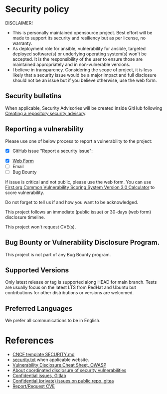 # Security policy

DISCLAIMER!
* This is personally maintained opensource project. Best effort will be made to support its security and resiliency but as per license, no warranty.
* As deployment role for ansible, vulnerability for ansible, targeted deployed software(s) or underlying operating system(s) won't be accepted. It is the responsibility of the user to ensure those are maintained appropriately and in non-vulnerable versions.
* I believe in transparency. Considering the scope of project, it is less likely that a security issue would be a major impact and full disclosure should not be an issue but if you believe otherwise, use the web form.

## Security bulletins

When applicable, Security Advisories will be created inside GitHub following [Creating a repository security advisory](https://docs.github.com/en/code-security/security-advisories/repository-security-advisories/creating-a-repository-security-advisory).

## Reporting a vulnerability

Please use one of below process to report a vulnerability to the project:

<!-- Full Disclosure -->
- [x] GitHub issue "Report a security issue":
<!-- Coordinated Disclosure: can use Google Forms, O365 Forms or similar -->
- [x] [Web Form](https://docs.google.com/forms/d/1alWCY1VAekedhOCuP6lW-ZylsjkGKsrrDApHk36Kqe4)
- [ ] Email
- [ ] Bug Bounty

If issue is critical and not public, please use the web form.
You can use [First.org Common Vulnerability Scoring System Version 3.0 Calculator](https://www.first.org/cvss/calculator/3.0) to score vulnerability.

Do not forget to tell us if and how you want to be acknowledged.

This project follows an immediate (public issue) or 30-days (web form) disclosure timeline.

This project won't request CVE(s).

## Bug Bounty or Vulnerability Disclosure Program.

This project is not part of any Bug Bounty program.

## Supported Versions

Only latest release or tag is supported along HEAD for main branch.
Tests are usually focus on the latest LTS from RedHat and Ubuntu but contributions for other distributions or versions are welcomed.

## Preferred Languages

We prefer all communications to be in English.

# References

* [CNCF template SECURITY.md](https://github.com/cncf/tag-security/blob/main/project-resources/templates/SECURITY.md)
* [security.txt](https://securitytxt.org/) when applicable website.
* [Vulnerability Disclosure Cheat Sheet, OWASP](https://cheatsheetseries.owasp.org/cheatsheets/Vulnerability_Disclosure_Cheat_Sheet.html)
* [About coordinated disclosure of security vulnerabilities](https://docs.github.com/en/code-security/security-advisories/guidance-on-reporting-and-writing/about-coordinated-disclosure-of-security-vulnerabilities)
* [Confidential issues, Gitlab](https://docs.gitlab.com/ee/user/project/issues/confidential_issues.html)
* [Confidential (private) issues on public repo, gitea](https://github.com/go-gitea/gitea/issues/3217)
* [Report/Request CVE](https://www.cve.org/ResourcesSupport/ReportRequest)
